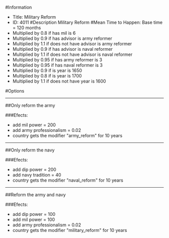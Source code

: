 #Information
 - Title: Military Reform
 - ID: 4011
#Description
Military Reform
#Mean Time to Happen:
Base time = 120 months
 - Multiplied by 0.8 if has mil is 6
 - Multiplied by 0.9 if has advisor is army reformer
 - Multiplied by 1.1 if does not have advisor is army reformer
 - Multiplied by 0.9 if has advisor is naval reformer
 - Multiplied by 1.1 if does not have advisor is naval reformer
 - Multiplied by 0.95 if has army reformer is 3
 - Multiplied by 0.95 if has naval reformer is 3
 - Multiplied by 0.9 if is year is 1650
 - Multiplied by 0.8 if is year is 1700
 - Multiplied by 1.1 if does not have year is 1600

#Options

___
##Only reform the army

###Efects:<ul><li>add mil power = 200</li><li>add army professionalism = 0.02</li><li>country gets the modifier "army_reform" for 10 years</li></ul>

___
##Only reform the navy

###Efects:<ul><li>add dip power = 200</li><li>add navy tradition = 40</li><li>country gets the modifier "naval_reform" for 10 years</li></ul>

___
##Reform the army and navy

###Efects:<ul><li>add dip power = 100</li><li>add mil power = 100</li><li>add army professionalism = 0.02</li><li>country gets the modifier "military_reform" for 10 years</li></ul>

